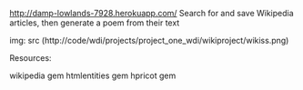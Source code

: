 http://damp-lowlands-7928.herokuapp.com/
Search for and save Wikipedia articles, then generate a poem from their text

img: src (http://code/wdi/projects/project_one_wdi/wikiproject/wikiss.png)


Resources:

wikipedia gem
htmlentities gem
hpricot gem
